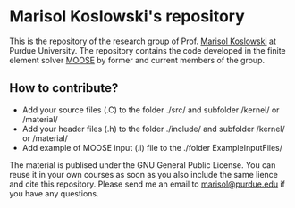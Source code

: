 # Marisol Koslowski's repository

This is the repository of the research group of Prof. [Marisol Koslowski](https://engineering.purdue.edu/ME/People/ptProfile?resource_id=29264) at Purdue University. The repository contains the code developed in the finite element solver [MOOSE](https://mooseframework.inl.gov/) by former and current members of the group.

## How to contribute?
+ Add your source files (.C) to the folder ./src/ and subfolder /kernel/ or /material/
+ Add your header files (.h) to the folder ./include/ and subfolder /kernel/ or /material/
+ Add example of MOOSE input (.i) file to the ./folder ExampleInputFiles/

The material is publised under the GNU General Public License. You can reuse it in your own courses as soon as you also include the same lience and cite this repository. Please send me an email to marisol@purdue.edu if you have any questions.


